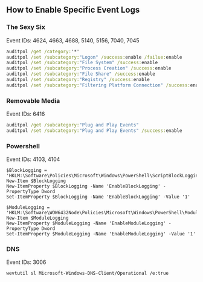 ## How to Enable Specific Event Logs
### The Sexy Six
Event IDs: 4624, 4663, 4688, 5140, 5156, 7040, 7045
```cmd
auditpol /get /category:'*'
auditpol /set /subcategory:"Logon" /success:enable /failue:enable
auditpol /set /subcategory:"File System" /success:enable
auditpol /set /subcategory:"Process Creation" /success:enable
auditpol /set /subcategory:"File Share" /success:enable
auditpol /set /subcategory:"Registry" /success:enable
auditpol /set /subcategory:"Filtering Platform Connection" /success:enable
```

### Removable Media
Event IDs: 6416
```cmd
auditpol /get /subcategory:"Plug and Play Events"
auditpol /set /subcategory:"Plug and Play Events" /success:enable
```

### Powershell
Event IDs: 4103, 4104
```pwsh
$BlockLogging = 'HKLM:\Software\Policies\Microsoft\Windows\PowerShell\ScriptBlockLogging' 
New-Item $BlockLogging
New-ItemProperty $BlockLogging -Name 'EnableBlockLogging' -PropertyType Dword
Set-ItemProperty $BlockLogging -Name 'EnableBlockLogging' -Value '1'

$ModuleLogging = 'HKLM:\Software\WOW6432Node\Policies\Microsoft\Windows\PowerShell\ModuleLogging'
New-Item $ModuleLogging
New-ItemProperty $ModuleLogging -Name 'EnableModuleLogging' -PropertyType Dword
Set-ItemProperty $ModuleLogging -Name 'EnableModuleLogging' -Value '1'
```

### DNS
Event IDs: 3006
```pwsh
wevtutil sl Microsoft-Windows-DNS-Client/Operational /e:true
```
